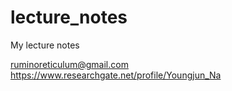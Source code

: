 # lecture_notes

My lecture notes  

ruminoreticulum@gmail.com  
https://www.researchgate.net/profile/Youngjun_Na
